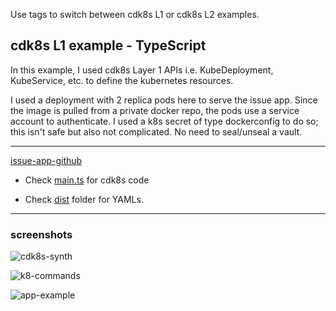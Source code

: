 Use tags to switch between cdk8s L1 or cdk8s L2 examples.

## cdk8s L1 example - TypeScript

In this example, I used cdk8s Layer 1 APIs i.e. KubeDeployment, KubeService, etc. to define the kubernetes resources.

I used a deployment with 2 replica pods here to serve the issue app. Since the image is pulled from a private docker repo, the pods use a service account to authenticate. I used a k8s secret of type dockerconfig to do so; this isn't safe but also not complicated. No need to seal/unseal a vault.

---

[issue-app-github](https://github.com/dekaghub/issue-full-stack-app)

* Check [main.ts](./main.ts) for cdk8s code

* Check [dist](./dist/) folder for YAMLs.

---

### screenshots

![cdk8s-synth](https://i.imgur.com/qRonmwI.png)

![k8-commands](https://i.imgur.com/e4kmW6y.png)

![app-example](https://i.imgur.com/GZd3Y7N.png)

